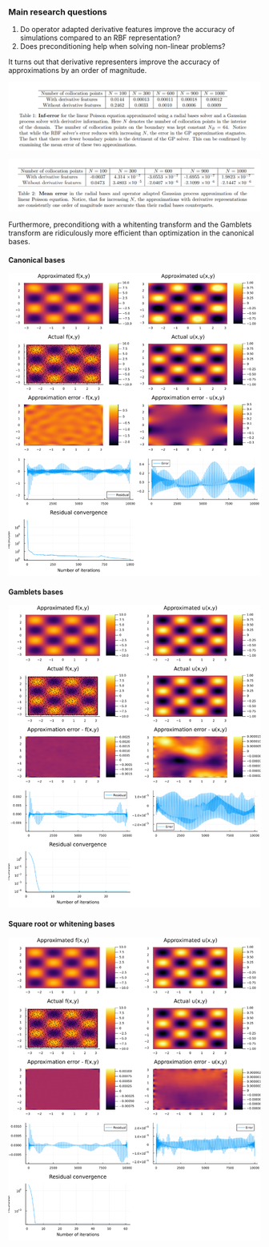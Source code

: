### Main research questions

1. Do operator adapted derivative features improve the accuracy of simulations compared to an RBF representation?
2. Does preconditioning help when solving non-linear problems?

It turns out that derivative representers improve the accuracy of approximations by an order of magnitude. 

![alt text](image.png)

![alt text](image-1.png)

Furthermore, preconditiong with a whitenting transform and the Gamblets transform are ridiculously more efficient than optimization in the canonical bases. 

#### Canonical bases

![alt text](without_representers_non_linear_poisson.png)

#### Gamblets bases

![alt text](without_representers_non_linear_poisson_Gamblets.png)

#### Square root or whitening bases

![alt text](without_representers_non_linear_poisson_whitening.png)
